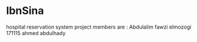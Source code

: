 # IbnSina
hospital reservation system
project members are :
Abdulalim fawzi elmozogi 171115
ahmed
abdulhady

